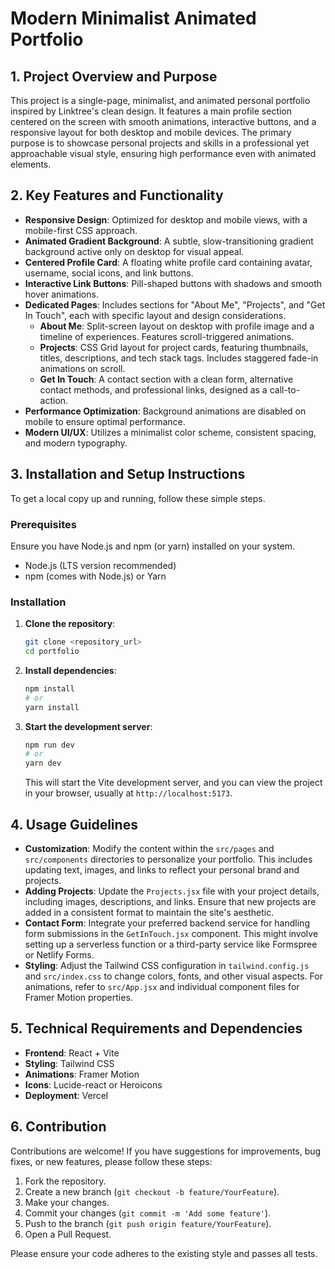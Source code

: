 # Modern Minimalist Animated Portfolio

## 1. Project Overview and Purpose

This project is a single-page, minimalist, and animated personal portfolio inspired by Linktree's clean design. It features a main profile section centered on the screen with smooth animations, interactive buttons, and a responsive layout for both desktop and mobile devices. The primary purpose is to showcase personal projects and skills in a professional yet approachable visual style, ensuring high performance even with animated elements.

## 2. Key Features and Functionality

*   **Responsive Design**: Optimized for desktop and mobile views, with a mobile-first CSS approach.
*   **Animated Gradient Background**: A subtle, slow-transitioning gradient background active only on desktop for visual appeal.
*   **Centered Profile Card**: A floating white profile card containing avatar, username, social icons, and link buttons.
*   **Interactive Link Buttons**: Pill-shaped buttons with shadows and smooth hover animations.
*   **Dedicated Pages**: Includes sections for "About Me", "Projects", and "Get In Touch", each with specific layout and design considerations.
    *   **About Me**: Split-screen layout on desktop with profile image and a timeline of experiences. Features scroll-triggered animations.
    *   **Projects**: CSS Grid layout for project cards, featuring thumbnails, titles, descriptions, and tech stack tags. Includes staggered fade-in animations on scroll.
    *   **Get In Touch**: A contact section with a clean form, alternative contact methods, and professional links, designed as a call-to-action.
*   **Performance Optimization**: Background animations are disabled on mobile to ensure optimal performance.
*   **Modern UI/UX**: Utilizes a minimalist color scheme, consistent spacing, and modern typography.

## 3. Installation and Setup Instructions

To get a local copy up and running, follow these simple steps.

### Prerequisites

Ensure you have Node.js and npm (or yarn) installed on your system.

*   Node.js (LTS version recommended)
*   npm (comes with Node.js) or Yarn

### Installation

1.  **Clone the repository**:

    ```bash
    git clone <repository_url>
    cd portfolio
    ```

2.  **Install dependencies**:

    ```bash
    npm install
    # or
    yarn install
    ```

3.  **Start the development server**:

    ```bash
    npm run dev
    # or
    yarn dev
    ```

    This will start the Vite development server, and you can view the project in your browser, usually at `http://localhost:5173`.

## 4. Usage Guidelines

*   **Customization**: Modify the content within the `src/pages` and `src/components` directories to personalize your portfolio. This includes updating text, images, and links to reflect your personal brand and projects.
*   **Adding Projects**: Update the `Projects.jsx` file with your project details, including images, descriptions, and links. Ensure that new projects are added in a consistent format to maintain the site's aesthetic.
*   **Contact Form**: Integrate your preferred backend service for handling form submissions in the `GetInTouch.jsx` component. This might involve setting up a serverless function or a third-party service like Formspree or Netlify Forms.
*   **Styling**: Adjust the Tailwind CSS configuration in `tailwind.config.js` and `src/index.css` to change colors, fonts, and other visual aspects. For animations, refer to `src/App.jsx` and individual component files for Framer Motion properties.

## 5. Technical Requirements and Dependencies

*   **Frontend**: React + Vite
*   **Styling**: Tailwind CSS
*   **Animations**: Framer Motion
*   **Icons**: Lucide-react or Heroicons
*   **Deployment**: Vercel

## 6. Contribution

Contributions are welcome! If you have suggestions for improvements, bug fixes, or new features, please follow these steps:

1.  Fork the repository.
2.  Create a new branch (`git checkout -b feature/YourFeature`).
3.  Make your changes.
4.  Commit your changes (`git commit -m 'Add some feature'`).
5.  Push to the branch (`git push origin feature/YourFeature`).
6.  Open a Pull Request.

Please ensure your code adheres to the existing style and passes all tests.

